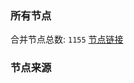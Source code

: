 ### 所有节点
合并节点总数: `1155`
[节点链接](https://raw.githubusercontent.com/rzhy1/11/master/sub/sub_merge_base64.txt)

### 节点来源
